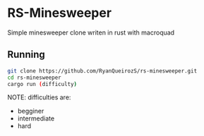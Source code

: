 # RS-Minesweeper
Simple minesweeper clone writen in rust with macroquad

## Running

```bash
git clone https://github.com/RyanQueirozS/rs-minesweeper.git
cd rs-minesweeper
cargo run (difficulty)
```

NOTE: difficulties are: 
- begginer 
- intermediate
- hard
